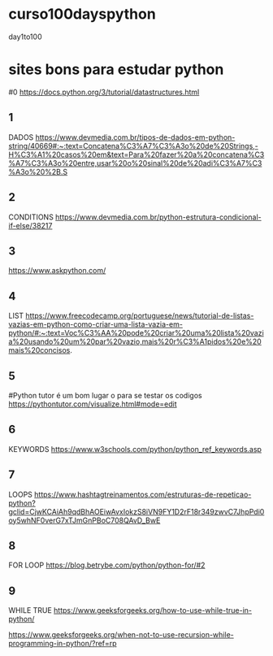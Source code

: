 # curso100dayspython
 day1to100
# sites bons para estudar python

#0
https://docs.python.org/3/tutorial/datastructures.html

## 1
DADOS
https://www.devmedia.com.br/tipos-de-dados-em-python-string/40669#:~:text=Concatena%C3%A7%C3%A3o%20de%20Strings,-H%C3%A1%20casos%20em&text=Para%20fazer%20a%20concatena%C3%A7%C3%A3o%20entre,usar%20o%20sinal%20de%20adi%C3%A7%C3%A3o%20%2B.S

## 2
CONDITIONS
https://www.devmedia.com.br/python-estrutura-condicional-if-else/38217

## 3
https://www.askpython.com/

## 4
LIST
https://www.freecodecamp.org/portuguese/news/tutorial-de-listas-vazias-em-python-como-criar-uma-lista-vazia-em-python/#:~:text=Voc%C3%AA%20pode%20criar%20uma%20lista%20vazia%20usando%20um%20par%20vazio,mais%20r%C3%A1pidos%20e%20mais%20concisos.

## 5
#Python tutor é um bom lugar o para se testar os codigos
https://pythontutor.com/visualize.html#mode=edit

## 6
KEYWORDS
https://www.w3schools.com/python/python_ref_keywords.asp

## 7
LOOPS
https://www.hashtagtreinamentos.com/estruturas-de-repeticao-python?gclid=CjwKCAiAh9qdBhAOEiwAvxIokzS8iVN9FY1D2rF18r349zwvC7JhpPdi0oy5whNF0verG7xTJmGnPBoC708QAvD_BwE

## 8
FOR LOOP
https://blog.betrybe.com/python/python-for/#2

## 9
WHILE TRUE
https://www.geeksforgeeks.org/how-to-use-while-true-in-python/

https://www.geeksforgeeks.org/when-not-to-use-recursion-while-programming-in-python/?ref=rp
